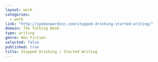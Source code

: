 ```yaml
---
layout: work
categories: 
  - work
link: "http://spokenwordinc.com/stopped-drinking-started-writing/"
domain: The Talking Book
type: writing
genre: Non Fiction
selected: false
published: true
title: Stopped Drinking / Started Writing
---
```


